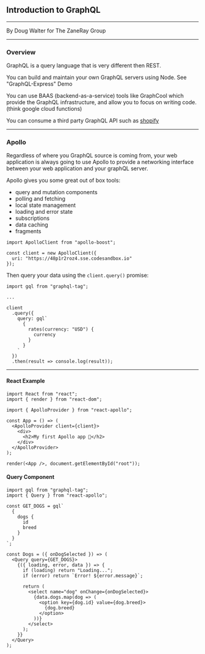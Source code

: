 ## Introduction to GraphQL
----

By Doug Walter for The ZaneRay Group

----

### Overview

GraphQL is a query language that is very different then REST.

You can build and maintain your own GraphQL servers using Node. See "GraphQL-Express" Demo

You can use BAAS (backend-as-a-service) tools like GraphCool which provide the GraphQL infrastructure, and allow you to focus on writing code. (think google cloud functions)

You can consume a third party GraphQL API such as [shopify](https://help.shopify.com/en/api/graphql-admin-api)

---


### Apollo

Regardless of where you GraphQL source is coming from, your web application is always going to use Apollo to provide a networking interface between your web application and your graphQL server.

Apollo gives you some great out of box tools:
 - query and mutation components
 - polling and fetching
 - local state management
 - loading and error state
 - subscriptions 
 - data caching
 - fragments


```
import ApolloClient from "apollo-boost";

const client = new ApolloClient({
  uri: "https://48p1r2roz4.sse.codesandbox.io"
});
```


Then query your data using the `client.query()` promise:

```
import gql from "graphql-tag";

...

client
  .query({
    query: gql`
      {
        rates(currency: "USD") {
          currency
        }
      }
    `
  })
  .then(result => console.log(result));
```

---

#### React Example

```
import React from "react";
import { render } from "react-dom";

import { ApolloProvider } from "react-apollo";

const App = () => (
  <ApolloProvider client={client}>
    <div>
      <h2>My first Apollo app 🚀</h2>
    </div>
  </ApolloProvider>
);

render(<App />, document.getElementById("root"));
```

#### Query Component

```
import gql from "graphql-tag";
import { Query } from "react-apollo";

const GET_DOGS = gql`
  {
    dogs {
      id
      breed
    }
  }
`;

const Dogs = ({ onDogSelected }) => (
  <Query query={GET_DOGS}>
    {({ loading, error, data }) => {
      if (loading) return "Loading...";
      if (error) return `Error! ${error.message}`;

      return (
        <select name="dog" onChange={onDogSelected}>
          {data.dogs.map(dog => (
            <option key={dog.id} value={dog.breed}>
              {dog.breed}
            </option>
          ))}
        </select>
      );
    }}
  </Query>
);
```